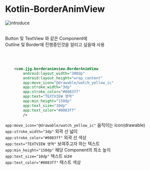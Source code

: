 # Kotlin-BorderAnimView

![introduce](https://user-images.githubusercontent.com/76588577/119303228-5ca46900-bca0-11eb-9bc5-9a8f92d74d7f.gif)<br>
<br>

Button 및 TextView 와 같은 Component에<br>
Outline 및 Border에 진행중인것을 알리고 싶을때 사용 <br>

<br>
<br>

```xml
    <com.jjg.borderanimview.BorderAnimView
        android:layout_width="300dp"
        android:layout_height="wrap_content"
        app:move_icon="@drawable/watch_yellow_ic"
        app:stroke_width="3dp"
        app:stroke_color="#0083ff"
        app:text="TEXTVIEW 영역"
        app:min_height="150dp"
        app:text_size="10dp"
        app:text_color="#0083ff"
        />
```
`app:move_icon="@drawable/watch_yellow_ic"` 움직이는 icon(drawable)<br>
`app:stroke_width="3dp"` 외곽 선 넓이<br>
`app:stroke_color="#0083ff"` 외곽 선 색상<br>
`app:text="TEXTVIEW 영역"` 보여주고자 하는 텍스트<br>
`app:min_height="150dp"` 해당 Component의 최소 높이<br>
`app:text_size="10dp"` 텍스트 size<br>
`app:text_color="#0083ff"` 텍스트 색상<br>